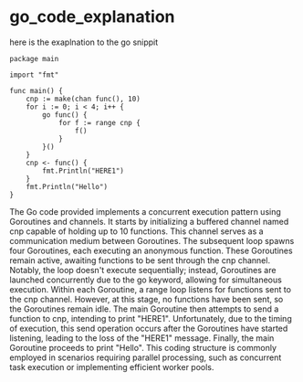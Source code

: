 # go_code_explanation

here is the exaplnation to the go snippit 
```
package main

import "fmt"

func main() {
    cnp := make(chan func(), 10)
    for i := 0; i < 4; i++ {
        go func() {
            for f := range cnp {
                f()
            }
        }()
    }
    cnp <- func() {
        fmt.Println("HERE1")
    }
    fmt.Println("Hello")
}
```

The Go code provided implements a concurrent execution pattern using Goroutines and channels. It starts by initializing a buffered channel named cnp capable of holding up to 10 functions. This channel serves as a communication medium between Goroutines. The subsequent loop spawns four Goroutines, each executing an anonymous function. These Goroutines remain active, awaiting functions to be sent through the cnp channel. Notably, the loop doesn't execute sequentially; instead, Goroutines are launched concurrently due to the go keyword, allowing for simultaneous execution. Within each Goroutine, a range loop listens for functions sent to the cnp channel. However, at this stage, no functions have been sent, so the Goroutines remain idle. The main Goroutine then attempts to send a function to cnp, intending to print "HERE1". Unfortunately, due to the timing of execution, this send operation occurs after the Goroutines have started listening, leading to the loss of the "HERE1" message. Finally, the main Goroutine proceeds to print "Hello". This coding structure is commonly employed in scenarios requiring parallel processing, such as concurrent task execution or implementing efficient worker pools.
